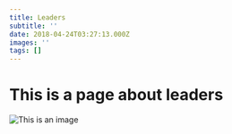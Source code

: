 ```yaml
---
title: Leaders
subtitle: ''
date: 2018-04-24T03:27:13.000Z
images: ''
tags: []
---
```

# This is a page about leaders

![This is an image](/img/freely-26905.jpg)
